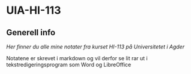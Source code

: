 # UIA-HI-113

## Generell info
*Her finner du alle mine notater fra kurset HI-113 på Universitetet i Agder*

Notatene er skrevet i markdown og vil derfor se lit rar ut i tekstredigeringsprogram som Word og LibreOffice
